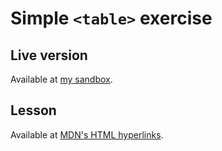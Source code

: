 # Simple ```<table>``` exercise

## Live version
Available at [my sandbox](https://codesandbox.io/s/active-learning-creating-tables-jxbrlz).

## Lesson
Available at [MDN's HTML hyperlinks](https://developer.mozilla.org/en-US/docs/Learn/HTML/Tables/Basics#active_learning_creating_your_first_table).